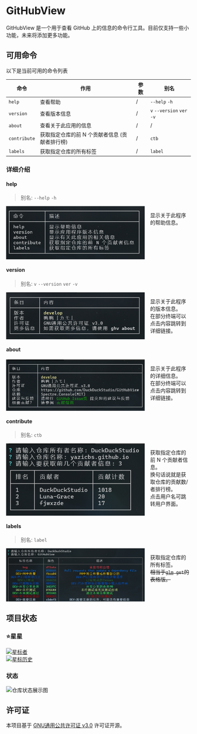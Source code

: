 # GitHubView

GitHubView 是一个用于查看 GitHub 上的信息的命令行工具。目前仅支持一些小功能，未来将添加更多功能。

## 可用命令

以下是当前可用的命令列表  

| 命令 | 作用 | 参数 | 别名 |
|-----|-----|-----|-----|
| `help` | 查看帮助 | / | `--help` `-h` |
| `version` | 查看版本信息 | / | `v` `--version` `ver` `-v` |
| `about` | 查看关于此应用的信息 | / | / |
| `contribute` | 获取指定仓库的前 N 个贡献者信息 (贡献者排行榜) | / | `ctb` |
| `labels` | 获取指定仓库的所有标签 | / | `label` |

### 详细介绍
#### help
> 别名: `--help` `-h`  

<div style="display: flex; gap: 15px;">
  <img src="docs/images/README/help.png" alt="显示所有命令的表格" style="height: 75%; width: 75%;">
  <p>显示关于此程序的帮助信息。</p>
</div>

#### version
> 别名: `v` `--version` `ver` `-v`  

<div style="display: flex; gap: 15px;">
  <img src="docs/images/README/version.png" alt="显示版本信息的表格" style="height: 75%; width: 75%;">
  <p>显示关于此程序的版本信息。<br>在部分终端可以点击内容跳转到详细链接。</p>
</div>

#### about
<div style="display: flex; gap: 15px;">
  <img src="docs/images/README/about.png" alt="显示详细信息的表格" style="height: 75%; width: 75%;">
  <p>显示关于此程序的详细信息。<br>在部分终端可以点击内容跳转到详细链接。</p>
</div>

#### contribute
> 别名: `ctb`  

<div style="display: flex; gap: 15px;">
  <img src="docs/images/README/contribute.png" alt="使用示例" style="height: 75%; width: 75%;">
  <p>获取指定仓库的前 N 个贡献者信息。<br>换句话说就是获取仓库的贡献数/者排行榜。<br>点击用户名可跳转用户界面。</p>
</div>

#### labels
> 别名: `label`  

<div style="display: flex; gap: 15px;">
  <img src="docs/images/README/labels.png" alt="使用示例" style="height: 75%; width: 75%;">
  <p>获取指定仓库的所有标签。<br><del>相当于<code><a href="https://github.com/DuckDuckStudio/GitHub-Labels-Manager" target="_blank">glm</a> get</code>的表格版。</del></p>
</div>

## 项目状态
### ⭐星星
[![星标者](https://reporoster.com/stars/DuckDuckStudio/GitHubView)](https://github.com/DuckDuckStudio/GitHubView/stargazers)  
[![星标历史](https://api.star-history.com/svg?repos=DuckDuckStudio/GitHubView&type=Date)](https://star-history.com/#DuckDuckStudio/GitHubView&Date)

### 状态
![仓库状态展示图](https://repobeats.axiom.co/api/embed/a2154e530ad59472054c1230b08ea3efa8d129f7.svg)

## 许可证
本项目基于 [GNU通用公共许可证 v3.0](LICENSE.txt) 许可证开源。  
